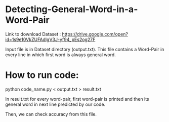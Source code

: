 # Detecting-General-Word-in-a-Word-Pair

Link to download Dataset : https://drive.google.com/open?id=1s9e10VkZUFAdIgV3J-yf94_pEs2og27F

Input file is in Dataset directory (output.txt).
This file contains a Word-Pair in every line in which first word is always general word.

# How to run code:
python code_name.py < output.txt > result.txt

In result.txt for every word-pair, first word-pair is printed and then its general word in next line predicted by our code.

Then, we can check accuracy from this file.




